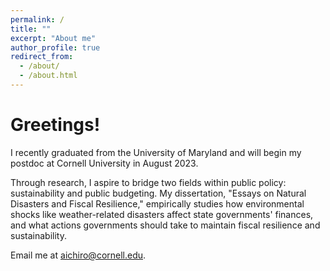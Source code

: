 ```yaml
---
permalink: /
title: ""
excerpt: "About me"
author_profile: true
redirect_from: 
  - /about/
  - /about.html
---
```





<h1> Greetings! </h1>

I recently graduated from the University of Maryland and will begin my postdoc at Cornell University in August 2023.

Through research, I aspire to bridge two fields within public policy: sustainability and public budgeting. My dissertation, "Essays on Natural Disasters and Fiscal Resilience," empirically studies how environmental shocks like weather-related disasters affect state governments' finances, and what actions governments should take to maintain fiscal resilience and sustainability.

Email me at [aichiro@cornell.edu](mailto:aichiro@cornell.edu).
